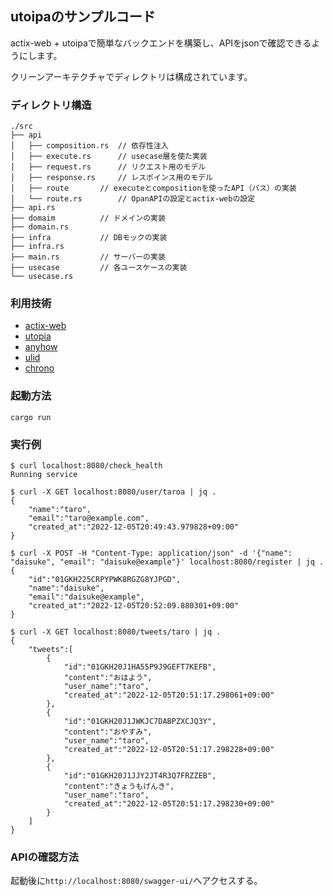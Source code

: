 ## utoipaのサンプルコード

actix-web + utoipaで簡単なバックエンドを構築し、APIをjsonで確認できるようにします。

クリーンアーキテクチャでディレクトリは構成されています。

### ディレクトリ構造
```
./src
├── api
│   ├── composition.rs	// 依存性注入
│   ├── execute.rs		// usecase層を使た実装
│   ├── request.rs		// リクエスト用のモデル
│   ├── response.rs		// レスポインス用のモデル
│   ├── route		// executeとcompositionを使ったAPI（パス）の実装
│   └── route.rs		// OpanAPIの設定とactix-webの設定
├── api.rs
├── domaim			// ドメインの実装
├── domain.rs
├── infra			// DBモックの実装
├── infra.rs
├── main.rs			// サーバーの実装
├── usecase			// 各ユースケースの実装
└── usecase.rs
```

### 利用技術
- [actix-web](https://github.com/actix/actix-web)
- [utopia](https://github.com/juhaku/utoipa)
- [anyhow](https://github.com/dtolnay/anyhow)
- [ulid](https://github.com/dylanhart/ulid-rs)
- [chrono](https://github.com/chronotope/chrono)

### 起動方法
```
cargo run
```
### 実行例
```
$ curl localhost:8080/check_health
Running service

$ curl -X GET localhost:8080/user/taroa | jq .
{
	"name":"taro",
	"email":"taro@example.com",
	"created_at":"2022-12-05T20:49:43.979828+09:00"
}

$ curl -X POST -H "Content-Type: application/json" -d '{"name": "daisuke", "email": "daisuke@example"}' localhost:8080/register | jq .
{
	"id":"01GKH225CRPYPWK8RGZG8YJPGD",
	"name":"daisuke",
	"email":"daisuke@example",
	"created_at":"2022-12-05T20:52:09.880301+09:00"
}

$ curl -X GET localhost:8080/tweets/taro | jq .
{
	"tweets":[
		{
			"id":"01GKH20J1HA55P9J9GEFT7KEFB",
			"content":"おはよう",
			"user_name":"taro",
			"created_at":"2022-12-05T20:51:17.298061+09:00"
		},
		{
			"id":"01GKH20J1JWKJC7DABPZXCJQ3Y",
			"content":"おやすみ",
			"user_name":"taro",
			"created_at":"2022-12-05T20:51:17.298228+09:00"
		},
		{
			"id":"01GKH20J1JJY2JT4R3Q7FRZZEB",
			"content":"きょうもげんき",
			"user_name":"taro",
			"created_at":"2022-12-05T20:51:17.298230+09:00"
		}
	]
}
```

### APIの確認方法

起動後に`http://localhost:8080/swagger-ui/`へアクセスする。
